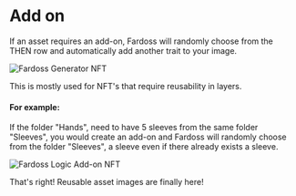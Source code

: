 # Add on

If an asset requires an add-on, Fardoss will randomly choose from the THEN row and automatically add another trait to your image.

![Fardoss Generator NFT](https://s3.amazonaws.com/cdn.fardoss.com/docs_content/Logic%20Add%20on%20Start.png)

This is mostly used for NFT's that require reusability in layers.

#### For example:

If the folder "Hands", need to have 5 sleeves from the same folder "Sleeves", you would create an add-on and Fardoss will randomly choose from the folder "Sleeves", a sleeve even if there already exists a sleeve.

![Fardoss Logic Add-on NFT](https://s3.amazonaws.com/cdn.fardoss.com/docs_content/Logic%20Add%20on%20End.png)

That's right! Reusable asset images are finally here!
